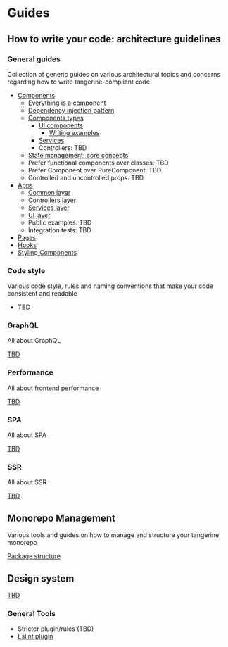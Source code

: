 # Guides

## How to write your code: architecture guidelines

### General guides

Collection of generic guides on various architectural topics and concerns regarding how to write
tangerine-compliant code

* [Components](architecture/general/components)
    * [Everything is a component](architecture/general/components/everything-is-a-component.md)
    * [Dependency injection pattern](architecture/general/components/dependency-injection.md)
    * [Components types](architecture/general/components/components-types)
        * [UI components](architecture/general/components/components-types/ui)
            * [Writing examples](architecture/general/components/components-types/ui/examples.md)
        * [Services](architecture/general/components/components-types/services)
        * Controllers: TBD
    * [State management: core concepts](architecture/general/components/state-management)
    * Prefer functional components over classes: TBD
    * Prefer Component over PureComponent: TBD
    * Controlled and uncontrolled props: TBD
* [Apps](architecture/general/apps)
    * [Common layer](architecture/general/apps/common-layer)
    * [Controllers layer](architecture/general/apps/controllers-layer)
    * [Services layer](architecture/general/apps/services-layer)
    * [UI layer](architecture/general/apps/ui-layer)
    * Public examples: TBD
    * Integration tests: TBD
* [Pages](architecture/general/pages)
* [Hooks](architecture/general/hooks)
* [Styling Components](architecture/general/styling)

### Code style

Various code style, rules and naming conventions that make your code consistent and readable

* [TBD](architecture/code-style)


### GraphQL

All about GraphQL

[TBD](architecture/graphql)

### Performance

All about frontend performance

[TBD](architecture/performance)

### SPA

All about SPA

[TBD](architecture/spa)

### SSR

All about SSR

[TBD](architecture/ssr)


## Monorepo Management

Various tools and guides on how to manage and structure your tangerine monorepo

[Package structure](monorepo/packages-structure)

## Design system

[TBD](design-system)

### General Tools

* Stricter plugin/rules (TBD)
* [Eslint plugin](../packages/eslint-plugin-tangerine)